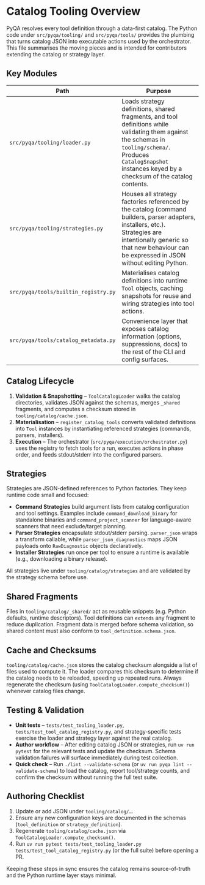 # Catalog Tooling Overview

PyQA resolves every tool definition through a data-first catalog. The Python
code under `src/pyqa/tooling/` and `src/pyqa/tools/` provides the plumbing that
turns catalog JSON into executable actions used by the orchestrator. This file
summarises the moving pieces and is intended for contributors extending the
catalog or strategy layer.

## Key Modules

| Path                                 | Purpose                                                                                                                                                                                                                    |
| ------------------------------------ | -------------------------------------------------------------------------------------------------------------------------------------------------------------------------------------------------------------------------- |
| `src/pyqa/tooling/loader.py`         | Loads strategy definitions, shared fragments, and tool definitions while validating them against the schemas in `tooling/schema/`. Produces `CatalogSnapshot` instances keyed by a checksum of the catalog contents.       |
| `src/pyqa/tooling/strategies.py`     | Houses all strategy factories referenced by the catalog (command builders, parser adapters, installers, etc.). Strategies are intentionally generic so that new behaviour can be expressed in JSON without editing Python. |
| `src/pyqa/tools/builtin_registry.py` | Materialises catalog definitions into runtime `Tool` objects, caching snapshots for reuse and wiring strategies into tool actions.                                                                                         |
| `src/pyqa/tools/catalog_metadata.py` | Convenience layer that exposes catalog information (options, suppressions, docs) to the rest of the CLI and config surfaces.                                                                                               |

## Catalog Lifecycle

1. **Validation & Snapshotting** – `ToolCatalogLoader` walks the catalog directories, validates JSON against the schemas, merges `_shared` fragments, and computes a checksum stored in `tooling/catalog/cache.json`.
2. **Materialisation** – `register_catalog_tools` converts validated definitions into `Tool` instances by instantiating referenced strategies (commands, parsers, installers).
3. **Execution** – The orchestrator (`src/pyqa/execution/orchestrator.py`) uses the registry to fetch tools for a run, executes actions in phase order, and feeds stdout/stderr into the configured parsers.

## Strategies

Strategies are JSON-defined references to Python factories. They keep runtime
code small and focused:

- **Command Strategies** build argument lists from catalog configuration and
  tool settings. Examples include `command_download_binary` for standalone
  binaries and `command_project_scanner` for language-aware scanners that need
  exclude/target planning.
- **Parser Strategies** encapsulate stdout/stderr parsing. `parser_json` wraps a
  transform callable, while `parser_json_diagnostics` maps JSON payloads onto
  `RawDiagnostic` objects declaratively.
- **Installer Strategies** run once per tool to ensure a runtime is available
  (e.g., downloading a binary release).

All strategies live under `tooling/catalog/strategies` and are validated by the
strategy schema before use.

## Shared Fragments

Files in `tooling/catalog/_shared/` act as reusable snippets (e.g. Python
defaults, runtime descriptors). Tool definitions can `extends` any fragment to
reduce duplication. Fragment data is merged before schema validation, so shared
content must also conform to `tool_definition.schema.json`.

## Cache and Checksums

`tooling/catalog/cache.json` stores the catalog checksum alongside a list of
files used to compute it. The loader compares this checksum to determine if the
catalog needs to be reloaded, speeding up repeated runs. Always regenerate the
checksum (using `ToolCatalogLoader.compute_checksum()`) whenever catalog files
change.

## Testing & Validation

- **Unit tests** – `tests/test_tooling_loader.py`, `tests/test_tool_catalog_registry.py`, and strategy-specific tests exercise the loader and strategy layer against the real catalog.
- **Author workflow** – After editing catalog JSON or strategies, run `uv run pytest` for the relevant tests and update the checksum. Schema validation failures will surface immediately during test collection.
- **Quick check** – Run `./lint --validate-schema` (or `uv run pyqa lint --validate-schema`) to load the catalog, report tool/strategy counts, and confirm the checksum without running the full test suite.

## Authoring Checklist

1. Update or add JSON under `tooling/catalog/…`.
2. Ensure any new configuration keys are documented in the schemas (`tool_definition` or `strategy_definition`).
3. Regenerate `tooling/catalog/cache.json` via `ToolCatalogLoader.compute_checksum()`.
4. Run `uv run pytest tests/test_tooling_loader.py tests/test_tool_catalog_registry.py` (or the full suite) before opening a PR.

Keeping these steps in sync ensures the catalog remains source-of-truth and the
Python runtime layer stays minimal.
